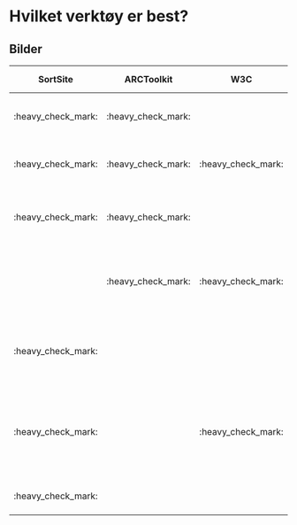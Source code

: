 # Hvilket verktøy er best?
## Bilder

<table>
    <thead>
        <tr>
            <th>SortSite</th>
            <th>ARCToolkit</th>
            <th>W3C</th>
            <th>Reglene som testes</th>
        </tr>
    </thead>
    <tbody>
        <tr>
            <td>:heavy_check_mark:</td>
            <td> :heavy_check_mark:</td>
            <td> </td>
            <td>Alt-teksten skal ikke være et filnavn</td>
        </tr>
        <tr>
            <td>:heavy_check_mark:</td>
            <td>:heavy_check_mark:</td>
            <td>:heavy_check_mark:</td>
            <td>AREA element må ha et ALT Attribute </td>
        </tr>
        <tr>
            <td>:heavy_check_mark:</td>
            <td> :heavy_check_mark:</td>
            <td></td>
            <td>IMG elementer må ha en ALT Attribute</td>
        </tr>
        <tr>
            <td></td>
            <td>:heavy_check_mark:</td>
            <td>:heavy_check_mark:</td>
            <td>Input TYPE = IMAGE må ha et beskrivende
ALT Attribute</td>
        </tr>
        <tr>
            <td>:heavy_check_mark:</td>
            <td></td>
            <td></td>
            <td>ALT-tekst skal ikke bruke ASCII ART 
(inkludert smileys)</td>
        </tr>
        <tr>
            <td>:heavy_check_mark:</td>
            <td></td>
            <td>:heavy_check_mark:</td>
            <td>BUTTON elements som bare inneholder 
IMG skal ha et ALT attribute for bildet</td>
        </tr>
        <tr>
            <td>:heavy_check_mark:</td>
            <td></td>
            <td></td>
            <td>Alt-teksten er lik lenketeksten</td>
        </tr>
  
</table>
